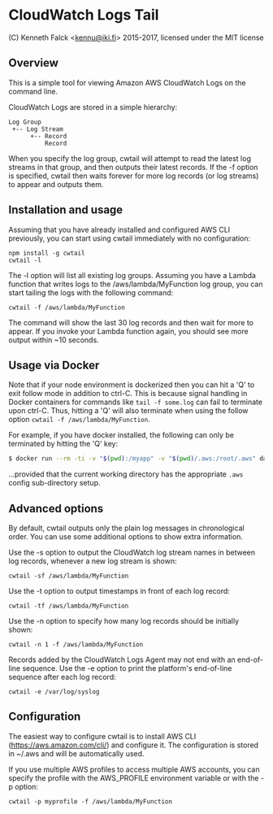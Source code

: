 # CloudWatch Logs Tail
(C) Kenneth Falck <<kennu@iki.fi>> 2015-2017, licensed under the MIT license

## Overview

This is a simple tool for viewing Amazon AWS CloudWatch Logs on the command line.

CloudWatch Logs are stored in a simple hierarchy:

    Log Group
     +-- Log Stream
          +-- Record
              Record

When you specify the log group, cwtail will attempt to read the latest log streams in that group, and then outputs their latest records. If the -f option
is specified, cwtail then waits forever for more log records (or log streams)
to appear and outputs them.

## Installation and usage

Assuming that you have already installed and configured AWS CLI previously, you can start using cwtail immediately with no configuration:

    npm install -g cwtail
    cwtail -l

The -l option will list all existing log groups. Assuming you have a Lambda function that writes logs to the /aws/lambda/MyFunction log group, you can start tailing the logs with the following command:

    cwtail -f /aws/lambda/MyFunction

The command will show the last 30 log records and then wait for more to appear. If you invoke your Lambda function again, you should see more output within ~10 seconds.

## Usage via Docker

Note that if your node environment is dockerized then you can hit a 'Q' to exit follow mode in addition to ctrl-C.  This is because signal handling in Docker containers for commands like `tail -f some.log` can fail to terminate upon ctrl-C.  Thus, hitting a 'Q' will also terminate when using the follow option `cwtail -f /aws/lambda/MyFunction`.

For example, if you have docker installed, the following can only be terminated by hitting the 'Q' key:

```bash
$ docker run --rm -ti -v "$(pwd):/myapp" -v "$(pwd)/.aws:/root/.aws" danlynn/claudia:2.9.0 cwtail -tf "/aws/lambda/hello-world"
```

...provided that the current working directory has the appropriate `.aws` config sub-directory setup.

## Advanced options

By default, cwtail outputs only the plain log messages in chronological order. You can use some additional options to show extra information.

Use the -s option to output the CloudWatch log stream names in between log records, whenever a new log stream is shown:

    cwtail -sf /aws/lambda/MyFunction

Use the -t option to output timestamps in front of each log record:

    cwtail -tf /aws/lambda/MyFunction

Use the -n option to specify how many log records should be initially shown:

    cwtail -n 1 -f /aws/lambda/MyFunction

Records added by the CloudWatch Logs Agent may not end with an end-of-line sequence.
Use the -e option to print the platform's end-of-line sequence after each log record:

    cwtail -e /var/log/syslog

## Configuration

The easiest way to configure cwtail is to install AWS CLI (https://aws.amazon.com/cli/) and configure it. The configuration is stored in ~/.aws and will be automatically used.

If you use multiple AWS profiles to access multiple AWS accounts, you can specify the profile with the AWS_PROFILE environment variable or with the -p option:

    cwtail -p myprofile -f /aws/lambda/MyFunction
